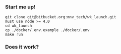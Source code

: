 ### Start me up!

    git clone git@bitbucket.org:mnv_tech/wk_launch.git
    must use node >= 4.0
    cd wk_launch
    cp ./docker/.env.example ./docker/.env
    make run

### Does it work?

